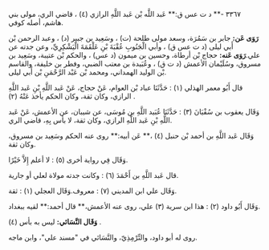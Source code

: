 ٣٣٦٧ -** د ت عس ق:** عَبد اللَّه بْن عَبد اللَّهِ الرازي (٤) ، قاضي الري، مولى بني هاشم، أصله كوفي.

**رَوَى عَن:** جابر بن سَمُرَة، وسعد مولى طلحة (ت) ، وسَعِيد بن جبير (د) ، وعبد الرحمن بْن أَبي ليلى (د ت عس ق) ، وأبي الْجَنُوبِ عُقْبَةَ بْنِ عَلْقَمَةَ الْيَشْكِرِيِّ، وعن جدته عن علي.**رَوَى عَنه:** حجاج بْن أرطاة، وحسين بن ميمون (د عس) ، والحكم بْن عتيبة، وسَعِيد بن مسروق، وسُلَيْمان الأعمش (د ت ق) ، وعُبَيدة بن معتب الضبي، وفطر بن خليفة، والقاسم بْن الوليد الهمداني، ومحمد بْن عَبْد الرَّحْمَنِ بْن أَبي ليلى.

قال أَبُو معمر الهذلي (١) : حَدَّثَنَا عباد بْن العوام، عَنْ حجاج، عَنْ عَبد اللَّهِ بْنِ عَبد اللَّهِ الرازي، وكان ثقة، وكان الحكم يأخذ عَنْهُ (٢) .

وَقَال يعقوب بن سُفْيَانَ (٣) : حَدَّثَنَا عُبَيد اللَّهِ بن مُوسَى، عن شيبان، عن الأعمش، عَنْ عَبد اللَّهِ بْنِ عَبد اللَّهِ الرازي، وكان ثقة، لا بأس بِهِ، قاضي الري.

وَقَال عَبد اللَّهِ بن أحمد بْن حنبل (٤) ،** عَن أبيه:** روى عنه الحكم وسَعِيد بن مسروق، وكان ثقة.

وَقَال فِي رواية أخرى (٥) : لا أعلم إِلاَّ خَيْرًا.

قال عَبد اللَّهِ بن أَحْمَدَ (٦) : وكانت جدته مولاة لعلي أو جارية.

وَقَال علي ابن المديني (٧) : معروف.وَقَال العجلي (١) : ثقة.

وَقَال أَبُو داود (٢) : هذا ابن سرية (٣) علي، روى عنه الأعمش،** قال أحمد:** لقيه ببغداد.

**وَقَال النَّسَائي:** ليس به بأس (٤) .

روى له أبو داود، والتِّرْمِذِيّ، والنَّسَائي في "مسند علي"، وابن ماجه.
